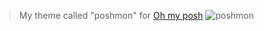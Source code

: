 > My theme called "poshmon" for [Oh my posh](https://ohmyposh.dev/)
![poshmon](https://user-images.githubusercontent.com/62353660/179327730-53b3f443-1e1e-4aed-898a-1c6612044939.png)
